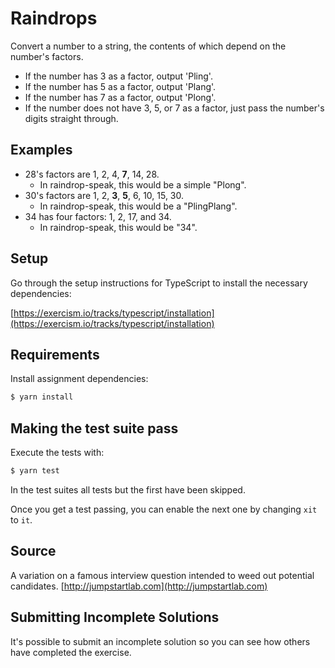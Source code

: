 # Raindrops

Convert a number to a string, the contents of which depend on the number's factors.

- If the number has 3 as a factor, output 'Pling'.
- If the number has 5 as a factor, output 'Plang'.
- If the number has 7 as a factor, output 'Plong'.
- If the number does not have 3, 5, or 7 as a factor, just pass the number's digits straight through.

## Examples

- 28's factors are 1, 2, 4, **7**, 14, 28.
    - In raindrop-speak, this would be a simple "Plong".
- 30's factors are 1, 2, **3**, **5**, 6, 10, 15, 30.
    - In raindrop-speak, this would be a "PlingPlang".
- 34 has four factors: 1, 2, 17, and 34.
    - In raindrop-speak, this would be "34".

## Setup

Go through the setup instructions for TypeScript to install the necessary dependencies:

[https://exercism.io/tracks/typescript/installation](https://exercism.io/tracks/typescript/installation)

## Requirements

Install assignment dependencies:

```bash
$ yarn install
```

## Making the test suite pass

Execute the tests with:

```bash
$ yarn test
```

In the test suites all tests but the first have been skipped.

Once you get a test passing, you can enable the next one by changing `xit` to
`it`.

## Source

A variation on a famous interview question intended to weed out potential
candidates. [http://jumpstartlab.com](http://jumpstartlab.com)

## Submitting Incomplete Solutions

It's possible to submit an incomplete solution so you can see how others have completed the exercise.
